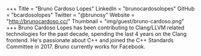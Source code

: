 +++
Title = "Bruno Cardoso Lopes"
LinkedIn = "brunocardosolopes"
GitHub = "bcardosolopes"
Twitter = "@brunosy"
Website = "http://brunocardoso.cc/"
Thumbnail = "img/guest/bruno-cardoso.png"
+++
Bruno Cardoso Lopes has been contributing to Clang/LLVM related technologies for the past decade, spending the last 4 years on the Clang frontend. He's passionate about C++ and joined the C++ Standards Committee in 2017. Bruno currently works for Facebook.